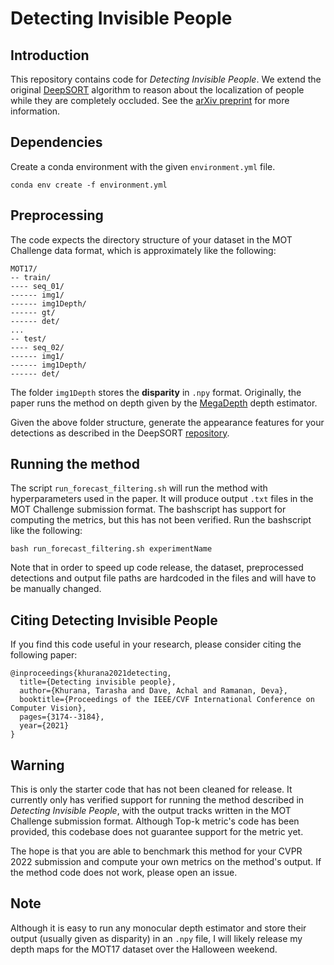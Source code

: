 # Detecting Invisible People

## Introduction

This repository contains code for *Detecting Invisible People*.
We extend the original [DeepSORT](https://github.com/nwojke/deep_sort) algorithm to
reason about the localization of people while they are completely occluded.
See the [arXiv preprint](https://arxiv.org/abs/2012.08419) for more information.

## Dependencies

Create a conda environment with the given `environment.yml` file.

```
conda env create -f environment.yml
```

## Preprocessing

The code expects the directory structure of your dataset in the MOT Challenge
data format, which is approximately like the following:

```
MOT17/
-- train/
---- seq_01/
------ img1/
------ img1Depth/
------ gt/
------ det/
...
-- test/
---- seq_02/
------ img1/
------ img1Depth/
------ det/
```

The folder `img1Depth` stores the **disparity** in `.npy` format. Originally, the paper runs
the method on depth given by the [MegaDepth](https://github.com/zl548/MegaDepth) depth estimator.

Given the above folder structure, generate the appearance features for your detections as
described in the DeepSORT [repository](https://github.com/nwojke/deep_sort#generating-detections).

## Running the method

The script `run_forecast_filtering.sh` will run the method with hyperparameters used in the paper.
It will produce output `.txt` files in the MOT Challenge submission format. The bashscript has support
for computing the metrics, but this has not been verified. Run the bashscript like the following:

```
bash run_forecast_filtering.sh experimentName
```

Note that in order to speed up code release, the dataset, preprocessed detections and output file paths
are hardcoded in the files and will have to be manually changed.

## Citing Detecting Invisible People

If you find this code useful in your research, please consider citing the following paper:

    @inproceedings{khurana2021detecting,
      title={Detecting invisible people},
      author={Khurana, Tarasha and Dave, Achal and Ramanan, Deva},
      booktitle={Proceedings of the IEEE/CVF International Conference on Computer Vision},
      pages={3174--3184},
      year={2021}
    }

## Warning

This is only the starter code that has not been cleaned for release.
It currently only has verified support for running the method described in
*Detecting Invisible People*, with the output tracks written in the MOT Challenge
submission format. Although Top-k metric's code has been provided, this codebase
does not guarantee support for the metric yet.

The hope is that you are able to benchmark this method for your CVPR 2022 submission
and compute your own metrics on the method's output. If the method code does not work,
please open an issue.

## Note

Although it is easy to run any monocular depth estimator and store their output (usually given as
 disparity) in an `.npy` file, I will likely release my depth maps for the MOT17 dataset over the
Halloween weekend.
